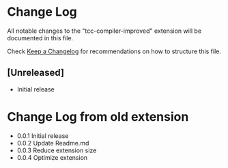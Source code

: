 # Change Log
All notable changes to the "tcc-compiler-improved" extension will be documented in this file.

Check [Keep a Changelog](http://keepachangelog.com/) for recommendations on how to structure this file.

## [Unreleased]
- Initial release


# Change Log from old extension
- 0.0.1 Initial release
- 0.0.2 Update Readme.md
- 0.0.3 Reduce extension size
- 0.0.4 Optimize extension